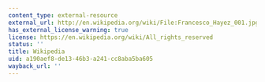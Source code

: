 ```yaml
---
content_type: external-resource
external_url: http://en.wikipedia.org/wiki/File:Francesco_Hayez_001.jpg
has_external_license_warning: true
license: https://en.wikipedia.org/wiki/All_rights_reserved
status: ''
title: Wikipedia
uid: a190aef8-de13-46b3-a241-cc8aba5ba605
wayback_url: ''
---
```


